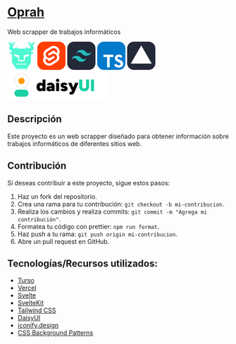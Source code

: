 # [Oprah](https://oprah.osusach.com/)

Web scrapper de trabajos informáticos

![Turso](readme-icons/simple-icons--turso.svg)
![Svelte](readme-icons/skill-icons--svelte.svg)
![TailwindCSS](readme-icons/skill-icons--tailwindcss-dark.svg)
![Typescript](readme-icons/skill-icons--typescript.svg)
![Vercel](readme-icons/skill-icons--vercel-dark.svg)
![DaisyUI](readme-icons/daisyui-logotype.svg)

## Descripción

Este proyecto es un web scrapper diseñado para obtener información sobre trabajos informáticos de diferentes sitios web.

## Contribución

Si deseas contribuir a este proyecto, sigue estos pasos:

1. Haz un fork del repositorio.
2. Crea una rama para tu contribución: `git checkout -b mi-contribucion`.
3. Realiza los cambios y realiza commits: `git commit -m "Agrega mi contribución"`.
4. Formatea tu código con prettier: `npm run format`.
5. Haz push a tu rama: `git push origin mi-contribucion`.
6. Abre un pull request en GitHub.

## Tecnologías/Recursos utilizados:

- [Turso](https://turso.tech/)
- [Vercel](https://vercel.com)
- [Svelte](https://svelte.dev/)
- [SvelteKit](https://kit.svelte.dev/)
- [Tailwind CSS](https://tailwindcss.com/)
- [DaisyUI](https://daisyui.com/)
- [iconify.design](iconify.design)
- [CSS Background Patterns](https://www.magicpattern.design/tools/css-backgrounds)
